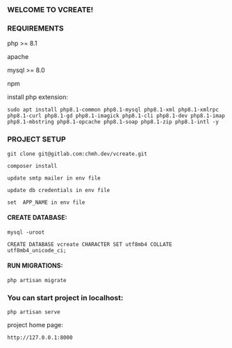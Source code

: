 ### WELCOME TO VCREATE!

### REQUIREMENTS

php >= 8.1

apache

mysql >= 8.0

npm

install php extension:

```sudo apt install php8.1-common php8.1-mysql php8.1-xml php8.1-xmlrpc php8.1-curl php8.1-gd php8.1-imagick php8.1-cli php8.1-dev php8.1-imap php8.1-mbstring php8.1-opcache php8.1-soap php8.1-zip php8.1-intl -y```

### PROJECT SETUP

```git clone git@gitlab.com:chmh.dev/vcreate.git```

```composer install```

```update smtp mailer in env file```

```update db credentials in env file```

```set  APP_NAME in env file```

#### CREATE DATABASE:

```mysql -uroot```

```CREATE DATABASE vcreate CHARACTER SET utf8mb4 COLLATE utf8mb4_unicode_ci;```

#### RUN MIGRATIONS:

```php artisan migrate```

### You can start project in localhost:

```php artisan serve```

project home page:

```http://127.0.0.1:8000```
